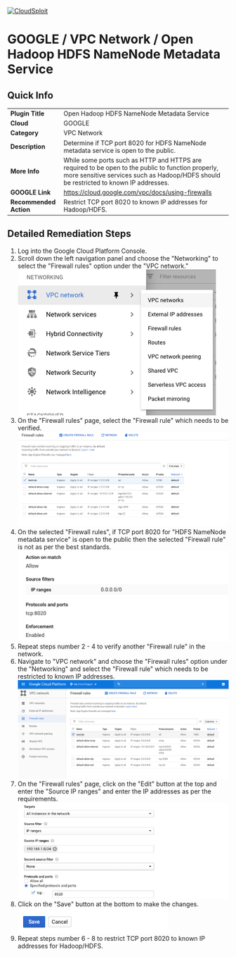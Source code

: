[![CloudSploit](https://cloudsploit.com/img/logo-new-big-text-100.png "CloudSploit")](https://cloudsploit.com)

# GOOGLE / VPC Network / Open Hadoop HDFS NameNode Metadata Service

## Quick Info

| | |
|-|-|
| **Plugin Title** | Open Hadoop HDFS NameNode Metadata Service |
| **Cloud** | GOOGLE |
| **Category** | VPC Network |
| **Description** | Determine if TCP port 8020 for HDFS NameNode metadata service is open to the public. |
| **More Info** | While some ports such as HTTP and HTTPS are required to be open to the public to function properly, more sensitive services such as Hadoop/HDFS should be restricted to known IP addresses. |
| **GOOGLE Link** | https://cloud.google.com/vpc/docs/using-firewalls |
| **Recommended Action** | Restrict TCP port 8020 to known IP addresses for Hadoop/HDFS. |

## Detailed Remediation Steps
1. Log into the Google Cloud Platform Console.
2. Scroll down the left navigation panel and choose the "Networking" to select the "Firewall rules" option under the "VPC network."</br> <img src="/resources/google/vpcnetwork/open-hadoop-hdfs-namenode-metadata-service/step2.png"/>
3. On the "Firewall rules" page, select the "Firewall rule" which needs to be verified. </br> <img src="/resources/google/vpcnetwork/open-hadoop-hdfs-namenode-metadata-service/step3.png"/>
4. On the selected "Firewall rules", if TCP port 8020 for "HDFS NameNode metadata service" is open to the public then the selected "Firewall rule" is not as per the best standards. </br> <img src="/resources/google/vpcnetwork/open-hadoop-hdfs-namenode-metadata-service/step4.png"/>
5. Repeat steps number 2 - 4 to verify another "Firewall rule" in the network.</br>
6. Navigate to "VPC network" and choose the "Firewall rules" option under the "Networking" and select the "Firewall rule" which needs to be restricted to known IP addresses.</br> <img src="/resources/google/vpcnetwork/open-hadoop-hdfs-namenode-metadata-service/step6.png"/>
7. On the "Firewall rules" page, click on the "Edit" button at the top and enter the "Source IP ranges" and enter the IP addresses as per the requirements.</br> <img src="/resources/google/vpcnetwork/open-hadoop-hdfs-namenode-metadata-service/step7.png"/>
8. Click on the "Save" button at the bottom to make the changes.</br> <img src="/resources/google/vpcnetwork/open-hadoop-hdfs-namenode-metadata-service/step8.png"/>
9. Repeat steps number 6 - 8 to restrict TCP port 8020 to known IP addresses for Hadoop/HDFS.</br> 
